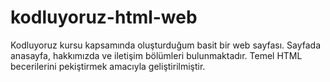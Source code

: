 # kodluyoruz-html-web
 Kodluyoruz kursu kapsamında oluşturduğum basit bir web sayfası. Sayfada anasayfa, hakkımızda ve iletişim bölümleri bulunmaktadır. Temel HTML becerilerini pekiştirmek amacıyla geliştirilmiştir.
